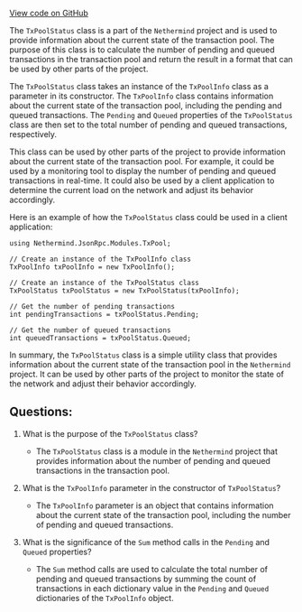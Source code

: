 [View code on GitHub](https://github.com/nethermindeth/nethermind/Nethermind.JsonRpc/Modules/TxPool/TransactionPoolStatus.cs)

The `TxPoolStatus` class is a part of the `Nethermind` project and is used to provide information about the current state of the transaction pool. The purpose of this class is to calculate the number of pending and queued transactions in the transaction pool and return the result in a format that can be used by other parts of the project.

The `TxPoolStatus` class takes an instance of the `TxPoolInfo` class as a parameter in its constructor. The `TxPoolInfo` class contains information about the current state of the transaction pool, including the pending and queued transactions. The `Pending` and `Queued` properties of the `TxPoolStatus` class are then set to the total number of pending and queued transactions, respectively.

This class can be used by other parts of the project to provide information about the current state of the transaction pool. For example, it could be used by a monitoring tool to display the number of pending and queued transactions in real-time. It could also be used by a client application to determine the current load on the network and adjust its behavior accordingly.

Here is an example of how the `TxPoolStatus` class could be used in a client application:

```
using Nethermind.JsonRpc.Modules.TxPool;

// Create an instance of the TxPoolInfo class
TxPoolInfo txPoolInfo = new TxPoolInfo();

// Create an instance of the TxPoolStatus class
TxPoolStatus txPoolStatus = new TxPoolStatus(txPoolInfo);

// Get the number of pending transactions
int pendingTransactions = txPoolStatus.Pending;

// Get the number of queued transactions
int queuedTransactions = txPoolStatus.Queued;
```

In summary, the `TxPoolStatus` class is a simple utility class that provides information about the current state of the transaction pool in the `Nethermind` project. It can be used by other parts of the project to monitor the state of the network and adjust their behavior accordingly.
## Questions: 
 1. What is the purpose of the `TxPoolStatus` class?
    - The `TxPoolStatus` class is a module in the `Nethermind` project that provides information about the number of pending and queued transactions in the transaction pool.

2. What is the `TxPoolInfo` parameter in the constructor of `TxPoolStatus`?
    - The `TxPoolInfo` parameter is an object that contains information about the current state of the transaction pool, including the number of pending and queued transactions.

3. What is the significance of the `Sum` method calls in the `Pending` and `Queued` properties?
    - The `Sum` method calls are used to calculate the total number of pending and queued transactions by summing the count of transactions in each dictionary value in the `Pending` and `Queued` dictionaries of the `TxPoolInfo` object.